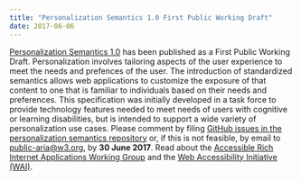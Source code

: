 ```yaml
---
title: "Personalization Semantics 1.0 First Public Working Draft"
date: 2017-06-06
---
```

<p><a href="https://www.w3.org/TR/personalization-semantics-1.0/">Personalization Semantics 1.0</a> has been published as a First Public Working Draft. Personalization involves tailoring aspects of the user experience to meet the needs and prefences of the user. The introduction of standardized semantics allows web applications to customize the exposure of that content to one that is familiar to individuals based on their needs and preferences. This specification was initially developed in a task force to provide technology features needed to meet needs of users with cognitive or learning disabilities, but is intended to support a wide variety of personalization use cases. Please comment by filing <a href="https://github.com/w3c/personalization-semantics/issues/">GitHub issues in the personalization semantics repository</a> or, if this is not feasible, by email to <a href="mailto:public-aria@w3.org">public-aria@w3.org</a>, by <strong>30 June 2017</strong>. Read about the <a href="https://www.w3.org/WAI/ARIA/">Accessible Rich Internet Applications Working Group</a> and the <a href="http://www.w3.org/WAI/">Web Accessibility Initiative (WAI)</a>.</p>
